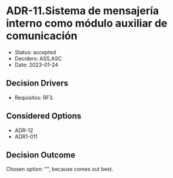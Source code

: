 # ADR-11.Sistema de mensajería interno como módulo auxiliar de comunicación

* Status: accepted
* Deciders: ASS,ASC
* Date: 2023-01-24

## Decision Drivers

* Requisitos: RF3.

## Considered Options

* ADR-12
* ADR1-011

## Decision Outcome

Chosen option: "", because comes out best.
